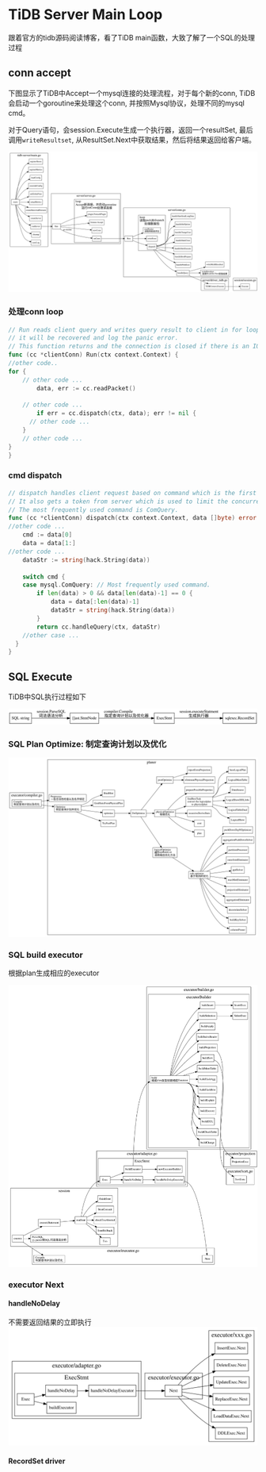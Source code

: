 # TiDB Server Main Loop

跟着官方的tidb源码阅读博客，看了TiDB main函数，大致了解了一个SQL的处理过程

## conn accept

下图显示了TiDB中Accept一个mysql连接的处理流程，对于每个新的conn, TiDB会启动一个goroutine来处理这个conn, 并按照Mysql协议，处理不同的mysql cmd。

对于Query语句，会session.Execute生成一个执行器，返回一个resultSet, 最后调用``writeResultset``, 从ResultSet.Next中获取结果，然后将结果返回给客户端。

![tidb server main](./tidb-server-main.svg)

### 处理conn loop

```go
// Run reads client query and writes query result to client in for loop, if there is a panic during query handling,
// it will be recovered and log the panic error.
// This function returns and the connection is closed if there is an IO error or there is a panic.
func (cc *clientConn) Run(ctx context.Context) {
//other code..
for {
    // other code ...
		data, err := cc.readPacket()

    // other code ...
		if err = cc.dispatch(ctx, data); err != nil {
      // other code ...
    }
    // other code ...
}
}
```

### cmd dispatch

```go
// dispatch handles client request based on command which is the first byte of the data.
// It also gets a token from server which is used to limit the concurrently handling clients.
// The most frequently used command is ComQuery.
func (cc *clientConn) dispatch(ctx context.Context, data []byte) error {
//other code ...
	cmd := data[0]
	data = data[1:]
//other code ...
	dataStr := string(hack.String(data))

	switch cmd {
	case mysql.ComQuery: // Most frequently used command.
		if len(data) > 0 && data[len(data)-1] == 0 {
			data = data[:len(data)-1]
			dataStr = string(hack.String(data))
		}
		return cc.handleQuery(ctx, dataStr)
    //other case ...
  }
}
```

## SQL Execute

TiDB中SQL执行过程如下

![sql-to-resultset](./sql-to-resultset.svg)

### SQL Plan Optimize: 制定查询计划以及优化

![sql-plan](./sql-plan.svg)

### SQL build executor

根据plan生成相应的executor

![sql-executor](./sql-executor.svg)


### executor Next

#### handleNoDelay

不需要返回结果的立即执行
![sql-nodelay-next](./sql-nodelay-next.svg)

#### RecordSet driver
